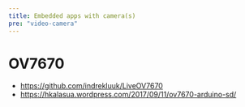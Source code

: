 ```yaml
---
title: Embedded apps with camera(s)
pre: "video-camera"
---
```


# OV7670

- https://github.com/indrekluuk/LiveOV7670
- https://hkalasua.wordpress.com/2017/09/11/ov7670-arduino-sd/
